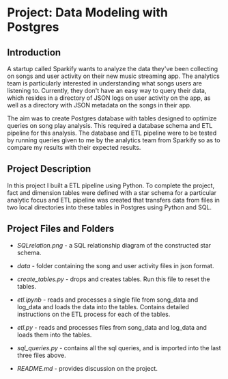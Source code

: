 # Project: Data Modeling with Postgres

## Introduction
A startup called Sparkify wants to analyze the data they've been collecting on songs and user activity on their new music streaming app. The analytics team is particularly interested in understanding what songs users are listening to. Currently, they don't have an easy way to query their data, which resides in a directory of JSON logs on user activity on the app, as well as a directory with JSON metadata on the songs in their app.

The aim was to create Postgres database with tables designed to optimize queries on song play analysis.  This required a database schema and ETL pipeline for this analysis. The database and ETL pipeline were to be tested by running queries given to me by the analytics team from Sparkify so as to compare my results with their expected results.

## Project Description
In this project I built a ETL pipeline using Python. To complete the project, fact and dimension tables were defined with a star schema for a particular analytic focus and ETL pipeline was created that transfers data from files in two local directories into these tables in Postgres using Python and SQL.

## Project Files and Folders

* *SQLrelation.png* - a SQL relationship diagram of the constructed star schema.
* *data* - folder containing the song and user activity files in json format.
* *create_tables.py* - drops and creates tables. Run this file to reset the tables.

* *etl.ipynb* - reads and processes a single file from song_data and log_data and loads the data into the tables. Contains detailed instructions on the ETL process for each of the tables.
* *etl.py* - reads and processes files from song_data and log_data and loads them into the tables.
* *sql_queries.py* - contains all the sql queries, and is imported into the last three files above.
* *README.md* - provides discussion on the project.